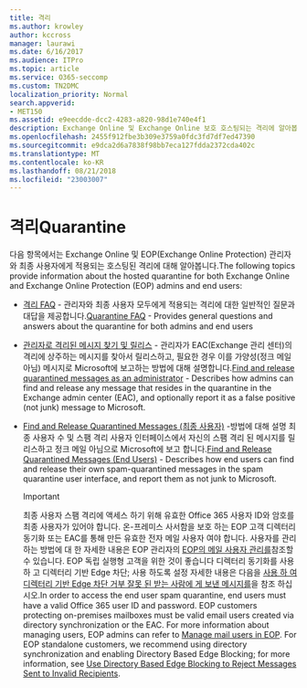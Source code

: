 ```yaml
---
title: 격리
ms.author: krowley
author: kccross
manager: laurawi
ms.date: 6/16/2017
ms.audience: ITPro
ms.topic: article
ms.service: O365-seccomp
ms.custom: TN2DMC
localization_priority: Normal
search.appverid:
- MET150
ms.assetid: e9eecdde-dcc2-4283-a820-98d1e740e4f1
description: Exchange Online 및 Exchange Online 보호 호스팅되는 격리에 알아봅니다.
ms.openlocfilehash: 2455f912fbe3b309e3759a0fdc3fd7df7ed47390
ms.sourcegitcommit: e9dca2d6a7838f98bb7eca127fdda2372cda402c
ms.translationtype: MT
ms.contentlocale: ko-KR
ms.lasthandoff: 08/21/2018
ms.locfileid: "23003007"
---
```

# <a name="quarantine"></a><span data-ttu-id="6daec-103">격리</span><span class="sxs-lookup"><span data-stu-id="6daec-103">Quarantine</span></span>

<span data-ttu-id="6daec-104">다음 항목에서는 Exchange Online 및 EOP(Exchange Online Protection) 관리자와 최종 사용자에게 적용되는 호스팅된 격리에 대해 알아봅니다.</span><span class="sxs-lookup"><span data-stu-id="6daec-104">The following topics provide information about the hosted quarantine for both Exchange Online and Exchange Online Protection (EOP) admins and end users:</span></span>
  
- <span data-ttu-id="6daec-105">[격리 FAQ](quarantine-faq.md) - 관리자와 최종 사용자 모두에게 적용되는 격리에 대한 일반적인 질문과 대답을 제공합니다.</span><span class="sxs-lookup"><span data-stu-id="6daec-105">[Quarantine FAQ](quarantine-faq.md) - Provides general questions and answers about the quarantine for both admins and end users</span></span> 
    
- <span data-ttu-id="6daec-106">[관리자로 격리된 메시지 찾기 및 릴리스](find-and-release-quarantined-messages-as-an-administrator.md) - 관리자가 EAC(Exchange 관리 센터)의 격리에 상주하는 메시지를 찾아서 릴리스하고, 필요한 경우 이를 가양성(정크 메일 아님) 메시지로 Microsoft에 보고하는 방법에 대해 설명합니다.</span><span class="sxs-lookup"><span data-stu-id="6daec-106">[Find and release quarantined messages as an administrator](find-and-release-quarantined-messages-as-an-administrator.md) - Describes how admins can find and release any message that resides in the quarantine in the Exchange admin center (EAC), and optionally report it as a false positive (not junk) message to Microsoft.</span></span> 
    
- <span data-ttu-id="6daec-107">[Find and Release Quarantined Messages (최종 사용자)](http://technet.microsoft.com/library/e439b560-827a-4807-abd3-6b861c1ff786.aspx) -방법에 대해 설명 최종 사용자 수 및 스팸 격리 사용자 인터페이스에서 자신의 스팸 격리 된 메시지를 릴리스하고 정크 메일 아님으로 Microsoft에 보고 합니다.</span><span class="sxs-lookup"><span data-stu-id="6daec-107">[Find and Release Quarantined Messages (End Users)](http://technet.microsoft.com/library/e439b560-827a-4807-abd3-6b861c1ff786.aspx) - Describes how end users can find and release their own spam-quarantined messages in the spam quarantine user interface, and report them as not junk to Microsoft.</span></span> 
    
    > [!IMPORTANT]
    > <span data-ttu-id="6daec-p101">최종 사용자 스팸 격리에 액세스 하기 위해 유효한 Office 365 사용자 ID와 암호를 최종 사용자가 있어야 합니다. 온-프레미스 사서함을 보호 하는 EOP 고객 디렉터리 동기화 또는 EAC를 통해 만든 유효한 전자 메일 사용자 여야 합니다. 사용자를 관리 하는 방법에 대 한 자세한 내용은 EOP 관리자의 [EOP의 메일 사용자 관리를](eop/manage-mail-users-in-eop.md)참조할 수 있습니다. EOP 독립 실행형 고객을 위한 것이 좋습니다 디렉터리 동기화를 사용 하 고 디렉터리 기반 Edge 차단; 사용 하도록 설정 자세한 내용은 다음을 [사용 하 여 디렉터리 기반 Edge 차단 거부 잘못 된 받는 사람에 게 보낸 메시지를](http://technet.microsoft.com/library/ca7b7416-92ed-40ad-abdb-695be46ea2e4.aspx)을 참조 하십시오.</span><span class="sxs-lookup"><span data-stu-id="6daec-p101">In order to access the end user spam quarantine, end users must have a valid Office 365 user ID and password. EOP customers protecting on-premises mailboxes must be valid email users created via directory synchronization or the EAC. For more information about managing users, EOP admins can refer to [Manage mail users in EOP](eop/manage-mail-users-in-eop.md). For EOP standalone customers, we recommend using directory synchronization and enabling Directory Based Edge Blocking; for more information, see [Use Directory Based Edge Blocking to Reject Messages Sent to Invalid Recipients](http://technet.microsoft.com/library/ca7b7416-92ed-40ad-abdb-695be46ea2e4.aspx).</span></span> 
  
    

